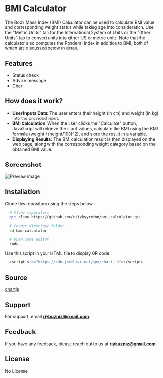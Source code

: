 # BMI Calculator

The Body Mass Index (BMI) Calculator can be used to calculate BMI value and corresponding weight status while taking age into consideration. Use the "Metric Units" tab for the International System of Units or the "Other Units" tab to convert units into either US or metric units. Note that the calculator also computes the Ponderal Index in addition to BMI, both of which are discussed below in detail.

## Features

- Status check
- Advice message
- Chart

## How does it work?

- **User Inputs Data**: The user enters their height (in cm) and weight (in kg) into the provided input.
- **BMI Calculation**: When the user clicks the "Calculate" button, JavaScript will retrieve the input values, calculate the BMI using the BMI formula (weight / (height/100)^2), and store the result in a variable.
- **Displaying Results**: The BMI calculation result is then displayed on the web page, along with the corresponding weight category based on the obtained BMI value.

## Screenshot

![Preview image](https://github.com/user-attachments/assets/b81b26c6-263a-4c05-8113-3e166bc07556)

## Installation

Clone this repository using the steps below.

```bash
  # Clone repository
  git clone https://github.com/riizkyyrmdnn/bmi-calculator.git

  # Change directory folder
  cd bmi-calculator

  # Open code editor
  code .
```

Use this script in your HTML file to display QR code.

```bash
  <script src="https://cdn.jsdelivr.net/npm/chart.js"></script>
```

## Source

[chartjs](https://www.chartjs.org/docs/latest/getting-started/)

## Support

For support, email **riybuzniz@gmail.com**.

## Feedback

If you have any feedback, please reach out to us at **riybuzniz@gmail.com**

## License

No License
